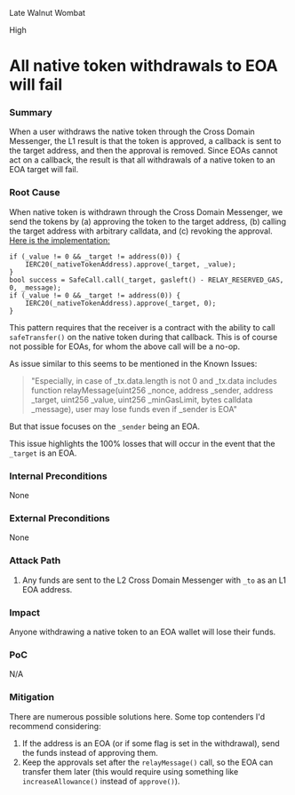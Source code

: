 Late Walnut Wombat

High

# All native token withdrawals to EOA will fail

### Summary

When a user withdraws the native token through the Cross Domain Messenger, the L1 result is that the token is approved, a callback is sent to the target address, and then the approval is removed. Since EOAs cannot act on a callback, the result is that all withdrawals of a native token to an EOA target will fail.

### Root Cause

When native token is withdrawn through the Cross Domain Messenger, we send the tokens by (a) approving the token to the target address, (b) calling the target address with arbitrary calldata, and (c) revoking the approval. [Here is the implementation:](https://github.com/sherlock-audit/2024-08-tokamak-network/blob/main/tokamak-thanos/packages/tokamak/contracts-bedrock/src/L1/L1CrossDomainMessenger.sol#L300-L307)

```solidity
if (_value != 0 && _target != address(0)) {
    IERC20(_nativeTokenAddress).approve(_target, _value);
}
bool success = SafeCall.call(_target, gasleft() - RELAY_RESERVED_GAS, 0, _message);
if (_value != 0 && _target != address(0)) {
    IERC20(_nativeTokenAddress).approve(_target, 0);
}
```
This pattern requires that the receiver is a contract with the ability to call `safeTransfer()` on the native token during that callback. This is of course not possible for EOAs, for whom the above call will be a no-op.

As issue similar to this seems to be mentioned in the Known Issues:

> "Especially, in case of _tx.data.length is not 0 and _tx.data includes function relayMessage(uint256 _nonce, address _sender, address _target, uint256 _value, uint256 _minGasLimit, bytes calldata _message), user may lose funds even if _sender is EOA"

But that issue focuses on the `_sender` being an EOA.

This issue highlights the 100% losses that will occur in the event that the `_target` is an EOA.


### Internal Preconditions

None

### External Preconditions

None

### Attack Path

1. Any funds are sent to the L2 Cross Domain Messenger with `_to` as an L1 EOA address.

### Impact

Anyone withdrawing a native token to an EOA wallet will lose their funds.

### PoC

N/A

### Mitigation

There are numerous possible solutions here. Some top contenders I'd recommend considering:
1) If the address is an EOA (or if some flag is set in the withdrawal), send the funds instead of approving them.
2) Keep the approvals set after the `relayMessage()` call, so the EOA can transfer them later (this would require using something like `increaseAllowance()` instead of `approve()`).
